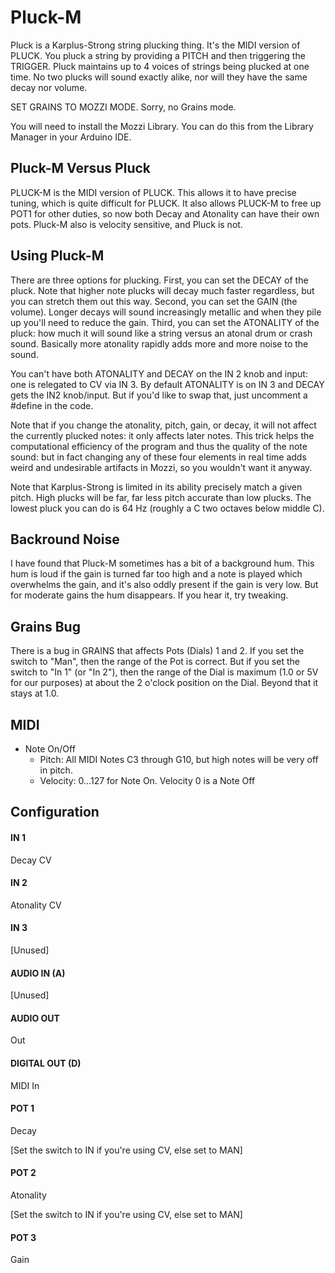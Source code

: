 # Pluck-M

Pluck is a Karplus-Strong string plucking thing.  It's the MIDI version of PLUCK.  You pluck a string by providing a PITCH and then triggering the TRIGGER.  Pluck maintains up to 4 voices of strings being plucked at  one time.  No two plucks will sound exactly alike, nor will they have the same decay nor volume.

SET GRAINS TO MOZZI MODE.  Sorry, no Grains mode.

You will need to install the Mozzi Library.  You can do this from the Library Manager in your Arduino IDE.

## Pluck-M Versus Pluck

PLUCK-M is the MIDI version of PLUCK.  This allows it to have precise tuning, which is quite difficult for PLUCK.  It also allows PLUCK-M to free up POT1 for other duties, so now both Decay and Atonality can have their own pots.  Pluck-M also is velocity sensitive, and Pluck is not.

## Using Pluck-M

There are three options for plucking.  First, you can set the DECAY of the pluck.  Note that higher note plucks will decay much faster regardless, but you can stretch them out this way.  Second, you can set the GAIN (the volume).  Longer decays will sound increasingly metallic and when they pile  up you'll need to reduce the gain.  Third, you can set the ATONALITY of the pluck: how much it will sound like a string versus an atonal drum or crash sound.    Basically more atonality rapidly adds more and more noise to the sound.  

You can't have both ATONALITY and DECAY on the IN 2 knob and input: one is relegated to CV via IN 3.   By default ATONALITY is on IN 3 and DECAY gets the IN2 knob/input.  But if you'd like to swap that, just uncomment a #define in the code.

Note that if you change the atonality, pitch, gain, or decay, it will not affect the currently plucked notes: it only affects later notes.  This trick helps the computational efficiency of the program and thus the quality of the note sound: but in fact changing any of these four elements in real time adds weird and undesirable artifacts in Mozzi, so you wouldn't want it anyway.

Note that Karplus-Strong is limited in its ability precisely match a given pitch.  High plucks will be far, far less pitch accurate than low plucks.  The lowest  pluck you can do is 64 Hz (roughly a C two octaves below middle C).

## Backround Noise

I have found that Pluck-M sometimes has a bit of a background hum.  This hum is loud if the gain is turned far too high and a note is played which overwhelms the gain, and it's also oddly present  if the gain is very low.  But for moderate gains the hum disappears.  If you hear it, try tweaking.

## Grains Bug

There is a bug in GRAINS that affects Pots (Dials) 1 and 2.  If you set the switch to "Man",  then the range of the Pot is correct.  But if you set the switch to "In 1" (or "In 2"), then  the range of the Dial is maximum (1.0 or 5V for our purposes) at about the 2 o'clock position  on the Dial.  Beyond that it stays at 1.0.

## MIDI

- Note On/Off
	- Pitch: All MIDI Notes C3 through G10, but high notes will be very off in pitch.
    - Velocity: 0...127 for Note On.  Velocity 0 is a Note Off

## Configuration

#### IN 1
Decay CV
#### IN 2
Atonality CV
#### IN 3
[Unused]
#### AUDIO IN (A)
[Unused]
#### AUDIO OUT
Out
#### DIGITAL OUT (D) 
MIDI In
#### POT 1
Decay	

[Set the switch to IN if you're using CV, else set to MAN]
#### POT 2
Atonality 

[Set the switch to IN if you're using CV, else set to MAN]
#### POT 3
Gain


